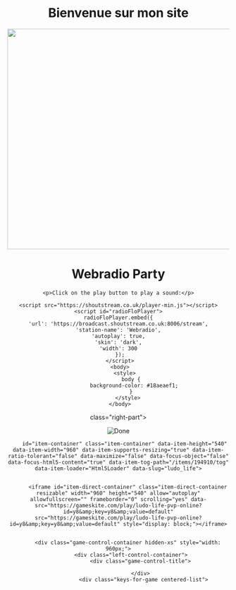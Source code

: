 
<Center><title>Bienvenue sur le site de Jakob </title><center>

<body> 
<H1>Bienvenue sur mon site</H1>
<img src="https://th.bing.com/th/id/OIP.9ZCoY26vWmM5iIgAPJXdFgHaDt?w=323&h=174&c=7&r=0&o=5&dpr=1.3&pid=1.7"  width="900" height="500">

<br>
</body>
<body>
    <h1>Webradio Party</h1>

    <p>Click on the play button to play a sound:</p>
    
    <script src="https://shoutstream.co.uk/player-min.js"></script>
    <script id="radioFloPlayer">
    radioFloPlayer.embed({
    'url': 'https://broadcast.shoutstream.co.uk:8006/stream',
    'station-name': 'Webradio',
    'autoplay': true,
    'skin': 'dark',
    'width': 300
     });
     </script>
     <body>
        <style>
            body {
              background-color: #18aeaef1;
            }
          </style>
     </body>
     
class="right-part">
      <div id="item-resizer-remove-adjust-button" class="item-resizer-remove-adjust-button">
        <img src="https://img.y8.com/assets/svg/done_icon-8f0229dcc2be68ba57e157d8d6e9dba8d6046c2f5dd1c4d68a8457f3fe2e30db.svg" alt="Done">
        



        id="item-container" class="item-container" data-item-height="540" data-item-width="960" data-item-supports-resizing="true" data-item-ratio-tolerant="false" data-maximize="false" data-focus-object="false" data-focus-html5-content="true" data-item-tog-path="/items/194910/tog" data-item-loader="Html5Loader" data-slug="ludo_life">
          

          <iframe id="item-direct-container" class="item-direct-container resizable" width="960" height="540" allow="autoplay" allowfullscreen="" frameborder="0" scrolling="yes" data-src="https://gameskite.com/play/ludo-life-pvp-online?id=y8&amp;key=y8&amp;value=default" src="https://gameskite.com/play/ludo-life-pvp-online?id=y8&amp;key=y8&amp;value=default" style="display: block;"></iframe>


          <div class="game-control-container hidden-xs" style="width: 960px;">
            <div class="left-control-container">
                  <div class="game-control-title">
                
                  </div>
                    <div class="keys-for-game centered-list">
